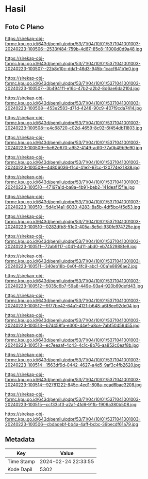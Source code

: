 # Hasil

## Foto C Plano

https://sirekap-obj-formc.kpu.go.id/643d/pemilu/pdpr/53/71/04/10/01/5371041001003-20240223-100506--2533f484-759b-4d67-85c8-11000d0d9a48.jpg

https://sirekap-obj-formc.kpu.go.id/643d/pemilu/pdpr/53/71/04/10/01/5371041001003-20240223-100507--22b8c10c-dda1-46d3-945b-1cacf641b1e0.jpg

https://sirekap-obj-formc.kpu.go.id/643d/pemilu/pdpr/53/71/04/10/01/5371041001003-20240223-100507--3b4941f1-e16c-47b2-a2b2-8d6ae6da210d.jpg

https://sirekap-obj-formc.kpu.go.id/643d/pemilu/pdpr/53/71/04/10/01/5371041001003-20240223-100508--453e2583-d71d-4248-90c9-407f9cda7414.jpg

https://sirekap-obj-formc.kpu.go.id/643d/pemilu/pdpr/53/71/04/10/01/5371041001003-20240223-100508--e4c68720-c02d-4659-8c92-6f454db11803.jpg

https://sirekap-obj-formc.kpu.go.id/643d/pemilu/pdpr/53/71/04/10/01/5371041001003-20240223-100509--5e62e670-a952-4149-adf0-77a0b49b9e90.jpg

https://sirekap-obj-formc.kpu.go.id/643d/pemilu/pdpr/53/71/04/10/01/5371041001003-20240223-100509--4d806036-f1cd-41e2-97cc-120774e21838.jpg

https://sirekap-obj-formc.kpu.go.id/643d/pemilu/pdpr/53/71/04/10/01/5371041001003-20240223-100510--47197a1d-ba8a-4b91-beb2-141deaf15f1e.jpg

https://sirekap-obj-formc.kpu.go.id/643d/pemilu/pdpr/53/71/04/10/01/5371041001003-20240223-100510--5d4c14a1-6030-4283-8a5b-4df5bc4f5d53.jpg

https://sirekap-obj-formc.kpu.go.id/643d/pemilu/pdpr/53/71/04/10/01/5371041001003-20240223-100510--0282dfb8-51e0-405a-8e5d-930fe974725e.jpg

https://sirekap-obj-formc.kpu.go.id/643d/pemilu/pdpr/53/71/04/10/01/5371041001003-20240223-100511--72ab9117-c041-4d11-abd0-eb7452988fe9.jpg

https://sirekap-obj-formc.kpu.go.id/643d/pemilu/pdpr/53/71/04/10/01/5371041001003-20240223-100511--340eb18b-0e0f-4fc9-abc1-00a1e8696ae2.jpg

https://sirekap-obj-formc.kpu.go.id/643d/pemilu/pdpr/53/71/04/10/01/5371041001003-20240223-100512--5035c6b7-59a8-449e-93a4-920b69defd43.jpg

https://sirekap-obj-formc.kpu.go.id/643d/pemilu/pdpr/53/71/04/10/01/5371041001003-20240223-100512--9f77be42-64a1-4121-b648-a6f8ee92de04.jpg

https://sirekap-obj-formc.kpu.go.id/643d/pemilu/pdpr/53/71/04/10/01/5371041001003-20240223-100513--b7d458fa-e300-44ef-a8ce-7abf50459455.jpg

https://sirekap-obj-formc.kpu.go.id/643d/pemilu/pdpr/53/71/04/10/01/5371041001003-20240223-100513--ec7eeaaf-4c43-4c1c-8b76-aa852c0eaf8b.jpg

https://sirekap-obj-formc.kpu.go.id/643d/pemilu/pdpr/53/71/04/10/01/5371041001003-20240223-100514--1563df9d-0442-4627-a4d5-9af3c4fb2620.jpg

https://sirekap-obj-formc.kpu.go.id/643d/pemilu/pdpr/53/71/04/10/01/5371041001003-20240223-100514--92781222-845c-4ed1-808a-ccad6bae3208.jpg

https://sirekap-obj-formc.kpu.go.id/643d/pemilu/pdpr/53/71/04/10/01/5371041001003-20240223-100515--ccf33cf3-a2af-4fd6-91fb-1906a380b508.jpg

https://sirekap-obj-formc.kpu.go.id/643d/pemilu/pdpr/53/71/04/10/01/5371041001003-20240223-100506--cbdadebf-bb4a-4aff-bcbc-39becdf61a79.jpg


## Metadata

| Key        | Value               |
| ---------- | ------------------- |
| Time Stamp | 2024-02-24 22:33:55 |
| Kode Dapil | 5302                |



